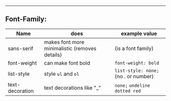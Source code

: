 ****
## Font-Family:

| Name             | does                                           | example value                       |
| ---------------- | ---------------------------------------------- | ----------------------------------- |
| sans-serif       | makes font more minimalistic (removes details) | (is a font family)                  |
| font-weight      | can make font bold                             | `font-weight: bold`                 |
| list-style       | style `ul` and `ol`                            | `list-style: none;`(no . or number) |
| text-decoration | text decorations like "\_"                     | `none;`   `undeline dotted red`                                 |